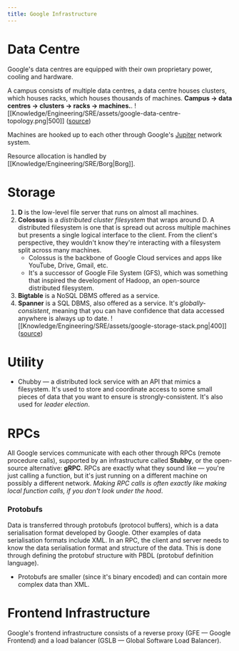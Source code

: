 ```yaml
---
title: Google Infrastructure
---
```


# Data Centre
Google's data centres are equipped with their own proprietary power, cooling and hardware.

A campus consists of multiple data centres, a data centre houses clusters, which houses racks, which houses thousands of machines. **Campus → data centres → clusters → racks → machines.**.
![[Knowledge/Engineering/SRE/assets/google-data-centre-topology.png|500]]
([source](https://sre.google/sre-book/production-environment/))

Machines are hooked up to each other through Google's [Jupiter](https://cloud.google.com/blog/topics/systems/the-evolution-of-googles-jupiter-data-center-network) network system.

Resource allocation is handled by [[Knowledge/Engineering/SRE/Borg|Borg]].

# Storage
1. **D** is the low-level file server that runs on almost all machines.
2. **Colossus** is a *distributed cluster filesystem* that wraps around D. A distributed filesystem is one that is spread out across multiple machines but presents a single logical interface to the client. From the client's perspective, they wouldn't know they're interacting with a filesystem split across many machines.
    - Colossus is the backbone of Google Cloud services and apps like YouTube, Drive, Gmail, etc.
    - It's a successor of Google File System (GFS), which was something that inspired the development of Hadoop, an open-source distributed filesystem.
3. **Bigtable** is a NoSQL DBMS offered as a service.
4. **Spanner** is a SQL DBMS, also offered as a service. It's *globally-consistent*, meaning that you can have confidence that data accessed anywhere is always up to date.
![[Knowledge/Engineering/SRE/assets/google-storage-stack.png|400]]
([source](https://sre.google/sre-book/production-environment/))

# Utility
- Chubby — a distributed lock service with an API that mimics a filesystem. It's used to store and coordinate access to some small pieces of data that you want to ensure is strongly-consistent. It's also used for *leader election*.

# RPCs
All Google services communicate with each other through RPCs (remote procedure calls), supported by an infrastructure called **Stubby**, or the open-source alternative: **gRPC**. RPCs are exactly what they sound like — you're just calling a function, but it's just running on a different machine on possibly a different network. *Making RPC calls is often exactly like making local function calls, if you don't look under the hood*.

### Protobufs
Data is transferred through protobufs (protocol buffers), which is a data serialisation format developed by Google. Other examples of data serialisation formats include XML. In an RPC, the client and server needs to know the data serialisation format and structure of the data. This is done through defining the protobuf structure with PBDL (protobuf definition language).
- Protobufs are smaller (since it's binary encoded) and can contain more complex data than XML. 

# Frontend Infrastructure
Google's frontend infrastructure consists of a reverse proxy (GFE — Google Frontend) and a load balancer (GSLB — Global Software Load Balancer).

